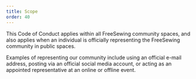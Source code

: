 ```yaml
---
title: Scope
order: 40
---
```


This Code of Conduct applies within all FreeSewing community spaces, and also applies 
when an individual is officially representing the FreeSewing community in public spaces. 

Examples of representing our community include using an official e-mail address, 
posting via an official social media account, or acting as an appointed representative 
at an online or offline event.

